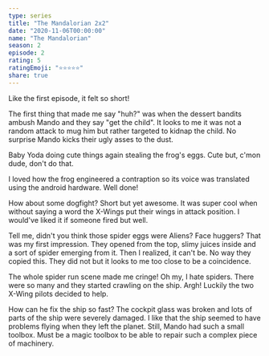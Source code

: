 ```yaml
---
type: series
title: "The Mandalorian 2x2"
date: "2020-11-06T00:00:00"
name: "The Mandalorian"
season: 2
episode: 2
rating: 5
ratingEmoji: "⭐️⭐️⭐️⭐️⭐️"
share: true
---
```


Like the first episode, it felt so short!

The first thing that made me say "huh?" was when the dessert bandits ambush Mando and they say "get the child". It looks to me it was not a random attack to mug him but rather targeted to kidnap the child. No surprise Mando kicks their ugly asses to the dust.

Baby Yoda doing cute things again stealing the frog's eggs. Cute but, c'mon dude, don't do that.

I loved how the frog engineered a contraption so its voice was translated using the android hardware. Well done!

How about some dogfight? Short but yet awesome. It was super cool when without saying a word the X-Wings put their wings in attack position. I would've liked it if someone fired but well.

Tell me, didn't you think those spider eggs were Aliens? Face huggers? That was my first impression. They opened from the top, slimy juices inside and a sort of spider emerging from it. Then I realized, it can't be. No way they copied this. They did not but it looks to me too close to be a coincidence.

The whole spider run scene made me cringe! Oh my, I hate spiders. There were so many and they started crawling on the ship. Argh! Luckily the two X-Wing pilots decided to help.

How can he fix the ship so fast? The cockpit glass was broken and lots of parts of the ship were severely damaged. I like that the ship seemed to have problems flying when they left the planet. Still, Mando had such a small toolbox. Must be a magic toolbox to be able to repair such a complex piece of machinery.
